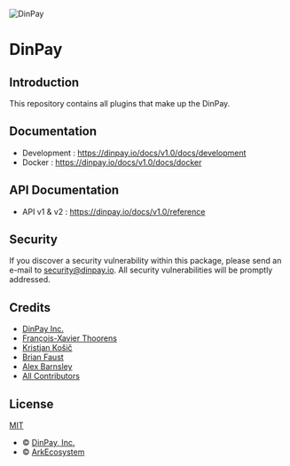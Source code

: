 ![DinPay](https://i.imgur.com/1aP6F2o.png)

# DinPay

## Introduction

This repository contains all plugins that make up the DinPay.

## Documentation

- Development : https://dinpay.io/docs/v1.0/docs/development
- Docker : https://dinpay.io/docs/v1.0/docs/docker

## API Documentation

- API v1 & v2 : https://dinpay.io/docs/v1.0/reference

## Security

If you discover a security vulnerability within this package, please send an e-mail to security@dinpay.io. All security vulnerabilities will be promptly addressed.

## Credits

- [DinPay Inc.](https://github.com/dinpays)
- [François-Xavier Thoorens](https://github.com/fix)
- [Kristjan Košič](https://github.com/kristjank)
- [Brian Faust](https://github.com/faustbrian)
- [Alex Barnsley](https://github.com/alexbarnsley)
- [All Contributors](../../../../contributors)

## License

[MIT](LICENSE)
- © [DinPay, Inc.](https://dinpay.io)
- © [ArkEcosystem](https://ark.io)
